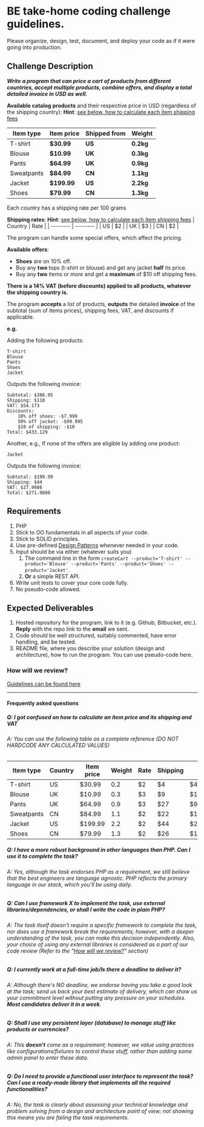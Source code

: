 # BE take-home coding challenge guidelines.
Please organize, design, test, document, and deploy your code as if it were
going into production.

## Challenge Description

***Write a program that can price a cart of products from different countries, accept multiple products, combine offers, and display a total detailed invoice in USD as well.***

**Available catalog products** and their respective price in USD (regardless of the shipping country):
**Hint**: [see below, how to calculate each item shipping fees](#q-i-got-confused-on-how-to-calculate-an-item-price-and-its-shipping-and-vat)

| Item type | Item price | Shipped from | Weight |
| -------- | -------- | -------- |  -------- | 
| T-shirt | **$30.99** | **US** | **0.2kg** |
| Blouse | **$10.99** | **UK** | **0.3kg** |
| Pants | **$64.99** | **UK** | **0.9kg** |
| Sweatpants | **$84.99** | **CN** | **1.1kg** |
| Jacket | **$199.99** | **US** | **2.2kg** |
| Shoes | **$79.99** | **CN** | **1.3kg** |

Each country has a shipping rate per 100 grams 

**Shipping rates**:
**Hint**: [see below, how to calculate each item shipping fees](#q-i-got-confused-on-how-to-calculate-an-item-price-and-its-shipping-and-vat)
| Country | Rate  | 
| -------- | -------- |
| US | $2 |
| UK | $3 |
| CN | $2 |

The program can handle some special offers, which affect the pricing.

**Available offers**:

* **Shoes** are on 10% off.
* Buy any **two** tops (t-shirt or blouse) and get any jacket **half** its price.
* Buy any **two** items or *more* and get a **maximum** of $10 off shipping fees.



**There is a 14% VAT (before discounts) applied to all products, whatever the shipping country is.**

The program **accepts** a list of products, **outputs** the detailed **invoice** of the subtotal (sum of items prices), shipping fees, VAT, and discounts if applicable.



**e.g.**

Adding the following products:

```
T-shirt
Blouse
Pants
Shoes
Jacket
```

Outputs the following invoice:

```
Subtotal: $386.95
Shipping: $110
VAT: $54.173
Discounts:
	10% off shoes: -$7.999
	50% off jacket: -$99.995
	$10 of shipping: -$10
Total: $433.129
```

Another, e.g., If none of the offers are eligible by adding one product:

```
Jacket
```

Outputs the following invoice:

```
Subtotal: $199.99
Shipping: $44
VAT: $27.9986
Total: $271.9886
```
  
## Requirements
1. PHP
1. Stick to OO fundamentals in all aspects of your code. 
1. Stick to SOLID principles.
1. Use pre-defined [Design Patterns](https://en.wikipedia.org/wiki/Software_design_pattern) whenever needed in your code. 
1. Input should be via either (whatever suits you)
	1. The command line in the form `createCart --product='T-shirt' --product='Blouse' --product='Pants' --product='Shoes' --product='Jacket'`.
	1. **Or** a simple REST API.
1. Write unit tests to cover your core code fully.
1. No pseudo-code allowed. 
  
## Expected Deliverables
1. Hosted repository for the program, link to it (e.g.
Github, Bitbucket, etc.). **Reply** with the repo link to the **email** we sent.
1. Code should be well structured, suitably commented, have error handling, and be tested.
1. README file, where you describe your solution (design and architecture), how to run the program. You can use pseudo-code here.

 
### How will we review?
[Guidelines can be found here](README.md)

---
#### Frequently asked questions 

##### Q: I got confused on how to calculate an item price and its shipping and VAT
###### A: You can use the following table as a complete reference (DO NOT HARDCODE ANY CALCULATED VALUES) 
|Item type|Country|Item price|Weight|Rate |Shipping|VAT|
| -------- | -------- | -------- | -------- | -------- | -------- |-------- |
|T-shirt |US|$30.99|0.2|$2|$4|$4.3386|
|Blouse |UK|$10.99|0.3|$3|$9|$1.5386|
|Pants|UK|$64.99|0.9|$3|$27|$9.0986|
|Sweatpants|CN|$84.99|1.1|$2|$22|$11.8986|
|Jacket|US|$199.99|2.2|$2|$44|$27.9986|
|Shoes|CN|$79.99|1.3|$2|$26|$11.1986|

##### Q: I have a more robust background in other languages than PHP. Can I use it to complete the task?
###### A: Yes, although the task endorses PHP as a requirement, we still believe that the best engineers are language agnostic. PHP reflects the primary language in our stack, which you'll be using daily.

##### Q: Can I use framework X to implement the task, use external libraries/dependencies, or shall I write the code in plain PHP?
###### A: The task itself doesn't require a specific framework to complete the task, nor does use a framework break the requirements; however, with a deeper understanding of the task, you can make this decision independently. Also, your choice of using any external libraries is considered as a part of our code review (Refer to the "[How will we review?](#How-will-we-review)" section)

##### Q: I currently work at a full-time job/Is there a deadline to deliver it?
###### A: Although there's NO deadline, we endorse having you take a good look at the task; send us back your best estimate of delivery, which can show us your commitment level without putting any pressure on your schedules. **Most candidates deliver it in a week**.

##### Q: Shall I use any persistent layer (database) to manage stuff like products or currencies?
###### A: This **doesn't** come as a requirement; however, we value using practices like configurations/fixtures to control these stuff, rather than adding some admin panel to enter these data.

##### Q: Do I need to provide a functional user interface to represent the task? Can I use a ready-made library that implements all the required functionalities?
###### A: No, the task is clearly about assessing your technical knowledge and problem solving from a design and architecture point of view; not showing this means you are failing the task requirements.
